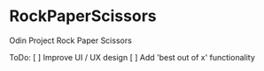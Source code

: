 # RockPaperScissors
Odin Project Rock Paper Scissors 

ToDo:
[ ] Improve UI / UX design
[ ] Add 'best out of x' functionality